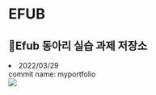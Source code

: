 # EFUB
## 👦Efub 동아리 실습 과제 저장소
<p style="align: center">
<li>2022/03/29<br> commit name: myportfolio</li>
  <img src="https://user-images.githubusercontent.com/80975932/160634792-b2bcfa2a-ec97-431d-9f96-1859604cdf91.PNG" width: 20px, height: 20px>
</p>
